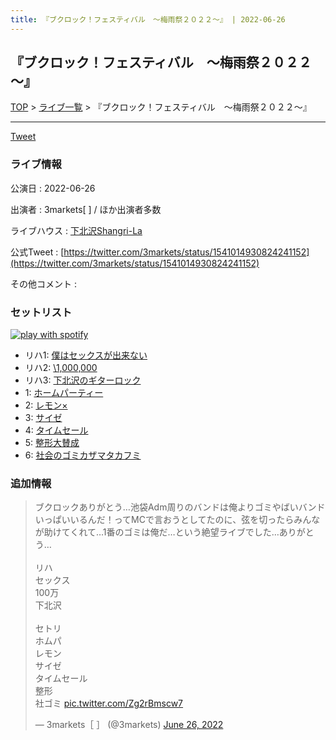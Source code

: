 ```yaml
---
title: 『ブクロック！フェスティバル　～梅雨祭２０２２～』 | 2022-06-26
---
```

## 『ブクロック！フェスティバル　～梅雨祭２０２２～』

[TOP](/setlist/) > [ライブ一覧](lives.html) > 『ブクロック！フェスティバル　～梅雨祭２０２２～』

___

<a href="https://twitter.com/share?ref_src=twsrc%5Etfw" data-text="3markets[ ]セットリスト > 『ブクロック！フェスティバル　～梅雨祭２０２２～』" class="twitter-share-button" data-via="3markets" data-hashtags="3markets" data-related="3markets" data-show-count="false">Tweet</a>

### ライブ情報

公演日
:    2022-06-26

出演者
:    3markets[ ] / ほか出演者多数

ライブハウス
:    [下北沢Shangri-La](livehouse012.html)

公式Tweet
:    [https://twitter.com/3markets/status/1541014930824241152](https://twitter.com/3markets/status/1541014930824241152)

その他コメント
:    

### セットリスト


[![play with spotify](images/spotify-icon.png)](https://open.spotify.com/playlist/03dpnnPPsysAftMnRq5rNx)



*  リハ1: [僕はセックスが出来ない](song006.html)
*  リハ2: [\1,000,000](song022.html)
*  リハ3: [下北沢のギターロック](song015.html)
*  1: [ホームパーティー](song011.html)
*  2: [レモン×](song003.html)
*  3: [サイゼ](song004.html)
*  4: [タイムセール](song007.html)
*  5: [整形大賛成](song005.html)
*  6: [社会のゴミカザマタカフミ](song002.html)


### 追加情報



<blockquote class="twitter-tweet"><p lang="ja" dir="ltr">ブクロックありがとう…池袋Adm周りのバンドは俺よりゴミやばいバンドいっぱいいるんだ！ってMCで言おうとしてたのに、弦を切ったらみんなが助けてくれて…1番のゴミは俺だ…という絶望ライブでした…ありがとう…<br><br>リハ<br>セックス<br>100万<br>下北沢<br><br>セトリ<br>ホムパ<br>レモン<br>サイゼ<br>タイムセール<br>整形<br>社ゴミ <a href="https://t.co/Zg2rBmscw7">pic.twitter.com/Zg2rBmscw7</a></p>&mdash; 3markets［ ］ (@3markets) <a href="https://twitter.com/3markets/status/1541014930824241152?ref_src=twsrc%5Etfw">June 26, 2022</a></blockquote>
<script async src="https://platform.twitter.com/widgets.js" charset="utf-8"></script>




<script async src="https://platform.twitter.com/widgets.js" charset="utf-8"></script>